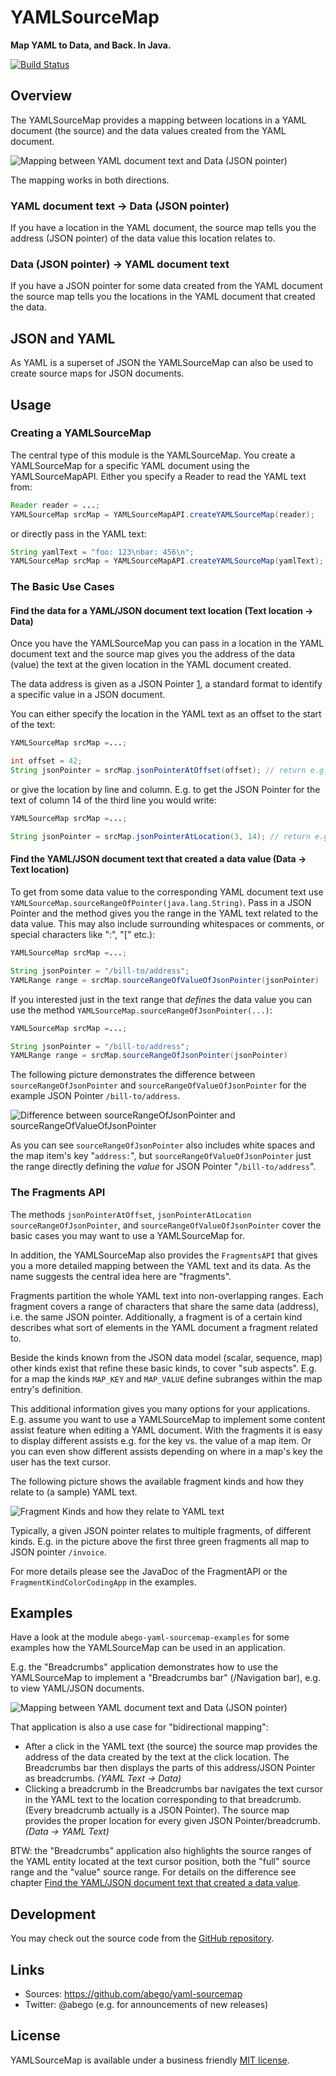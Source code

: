 # YAMLSourceMap
__Map YAML to Data, and Back. In Java.__

[![Build Status](https://travis-ci.com/abego/yaml-sourcemap.svg?branch=master)](https://travis-ci.com/abego/yaml-sourcemap)
## Overview

The YAMLSourceMap provides a mapping between locations in a YAML document 
(the source) and the data values created from the YAML document.

![Mapping between YAML document text and Data (JSON pointer)
](abego-yaml-sourcemap-core/src/main/javadoc/org/abego/yaml/sourcemap/doc-files/mapping.png)

The mapping works in both directions.

### YAML document text -> Data (JSON pointer)
        
If you have a location in the YAML document, the source map tells you the 
address (JSON pointer) of the data value this location relates to.
        
### Data (JSON pointer) -> YAML document text

If you have a JSON pointer for some data created from the YAML document 
the source map tells you the locations in the YAML document that created 
the data.

## JSON and YAML

As YAML is a superset of JSON the YAMLSourceMap can also be used to create 
source maps for JSON documents.

## Usage

### Creating a YAMLSourceMap

The central type of this module is the YAMLSourceMap. 
You create a YAMLSourceMap for a specific YAML document using the YAMLSourceMapAPI.
Either you specify a Reader to read the YAML text from:

```java
Reader reader = ...;
YAMLSourceMap srcMap = YAMLSourceMapAPI.createYAMLSourceMap(reader);
```

or directly pass in the YAML text:

```java
String yamlText = "foo: 123\nbar: 456\n";
YAMLSourceMap srcMap = YAMLSourceMapAPI.createYAMLSourceMap(yamlText);
``` 

### The Basic Use Cases

#### Find the data for a YAML/JSON document text location (Text location -> Data)

Once you have the YAMLSourceMap you can pass in a location in the YAML document 
text and the source map gives you the address of the data (value) the text 
at the given location in the YAML document created.
 
The data address is given as a JSON Pointer [1], a standard format to identify 
a specific value in a JSON document.

You can either specify the location in the YAML text as an offset to the start
of the text:

```java
YAMLSourceMap srcMap =...;

int offset = 42;
String jsonPointer = srcMap.jsonPointerAtOffset(offset); // return e.g. "/bill-to/address"
``` 

or give the location by line and column. E.g. to get the JSON Pointer for the
text of column 14 of the third line you would write:

```java
YAMLSourceMap srcMap =...;

String jsonPointer = srcMap.jsonPointerAtLocation(3, 14); // return e.g. "/bill-to/address"
```

#### <a name="data-to-text"></a>Find the YAML/JSON document text that created a data value  (Data -> Text location)

To get from some data value to the corresponding YAML document text use 
`YAMLSourceMap.sourceRangeOfPointer(java.lang.String)`.
Pass in a JSON Pointer and the method gives you the range in the YAML text 
related to the data value. This may also include surrounding whitespaces 
or comments, or special characters like ":", "[" etc.):

```java
YAMLSourceMap srcMap =...;

String jsonPointer = "/bill-to/address";
YAMLRange range = srcMap.sourceRangeOfValueOfJsonPointer(jsonPointer)
``` 

If you interested just in the text range that _defines_ the data value 
you can use the method `YAMLSourceMap.sourceRangeOfJsonPointer(...)`:

```java
YAMLSourceMap srcMap =...;

String jsonPointer = "/bill-to/address";
YAMLRange range = srcMap.sourceRangeOfJsonPointer(jsonPointer)
```

The following picture demonstrates the difference between 
`sourceRangeOfJsonPointer` and `sourceRangeOfValueOfJsonPointer` for the example
JSON Pointer `/bill-to/address`. 

![Difference between sourceRangeOfJsonPointer and sourceRangeOfValueOfJsonPointer
](abego-yaml-sourcemap-core/src/main/javadoc/org/abego/yaml/sourcemap/doc-files/source-range.png)


As you can see `sourceRangeOfJsonPointer` also includes white spaces 
and the map item's key "`address:`", but `sourceRangeOfValueOfJsonPointer` 
just the range directly defining the _value_ for JSON Pointer "`/bill-to/address`".

### The Fragments API

The methods `jsonPointerAtOffset`, `jsonPointerAtLocation` 
`sourceRangeOfJsonPointer`, and `sourceRangeOfValueOfJsonPointer` cover 
the basic cases you may want to use a YAMLSourceMap for.

In addition, the YAMLSourceMap also provides the `FragmentsAPI` that
gives you a more detailed mapping between the YAML text and its data. 
As the name suggests the central idea here are "fragments".

Fragments partition the whole YAML text into non-overlapping ranges.
Each fragment covers a range of characters that share the same data (address), 
i.e. the same JSON pointer. Additionally, a fragment is of a certain kind
describes what sort of elements in the YAML document a fragment related to.

Beside the kinds known from the JSON data model (scalar, sequence, map)
other kinds exist that refine these basic kinds, to cover "sub aspects". 
E.g. for a map the kinds `MAP_KEY` and `MAP_VALUE` define subranges within 
the map entry's definition.

This additional information gives you many options for your applications.
E.g. assume you want to use a YAMLSourceMap to implement some content 
assist feature when editing a YAML document. With the fragments it is easy
to display different assists e.g. for the key vs. the value of a map item.
Or you can even show different assists depending on where in a map's key
the user has the text cursor.
 
The following picture shows the available fragment kinds and how they
relate to (a sample) YAML text.

![Fragment Kinds and how they relate to YAML text
](abego-yaml-sourcemap-core/src/main/javadoc/org/abego/yaml/sourcemap/doc-files/fragment-kind-and-legend.png)

Typically, a given JSON pointer relates to multiple fragments, 
of different kinds. E.g. in the picture above the first three
green fragments all map to JSON pointer `/invoice`.

For more details please see the JavaDoc of the FragmentAPI or 
the `FragmentKindColorCodingApp` in the examples.
 
## Examples

Have a look at the module `abego-yaml-sourcemap-examples` for some examples how
the YAMLSourceMap can be used in an application.

E.g. the "Breadcrumbs" application demonstrates how to use the YAMLSourceMap to
implement a "Breadcrumbs bar" (/Navigation bar), e.g. to view YAML/JSON documents.

![Mapping between YAML document text and Data (JSON pointer)
](abego-yaml-sourcemap-core/src/main/javadoc/org/abego/yaml/sourcemap/doc-files/breadcrumbs-demo.png)

That application is also a use case for "bidirectional mapping": 

- After a click in the YAML text (the source) the source map provides the
address of the data created by the text at the click location. The Breadcrumbs 
bar then displays the parts of this address/JSON Pointer as breadcrumbs. 
_(YAML Text -> Data)_
- Clicking a breadcrumb in the Breadcrumbs bar navigates the text cursor in the
YAML text to the location corresponding to that breadcrumb. (Every breadcrumb 
actually is a JSON Pointer). The source map provides the proper location for
every given JSON Pointer/breadcrumb. _(Data -> YAML Text)_

BTW: the "Breadcrumbs" application also highlights the source ranges of the 
YAML entity located at the text cursor position, both the "full" source
range and the "value" source range. For details on the difference see chapter 
[Find the YAML/JSON document text that created a data value](#data-to-text).
 
[1]: https://tools.ietf.org/html/rfc6901

## Development

You may check out the source code from the 
[GitHub repository](https://github.com/abego/yaml-sourcemap).

## Links

- Sources: https://github.com/abego/yaml-sourcemap
- Twitter: @abego (e.g. for announcements of new releases)

## License

YAMLSourceMap is available under a business friendly 
[MIT license](https://www.abego-software.de/legal/mit-license.html).


